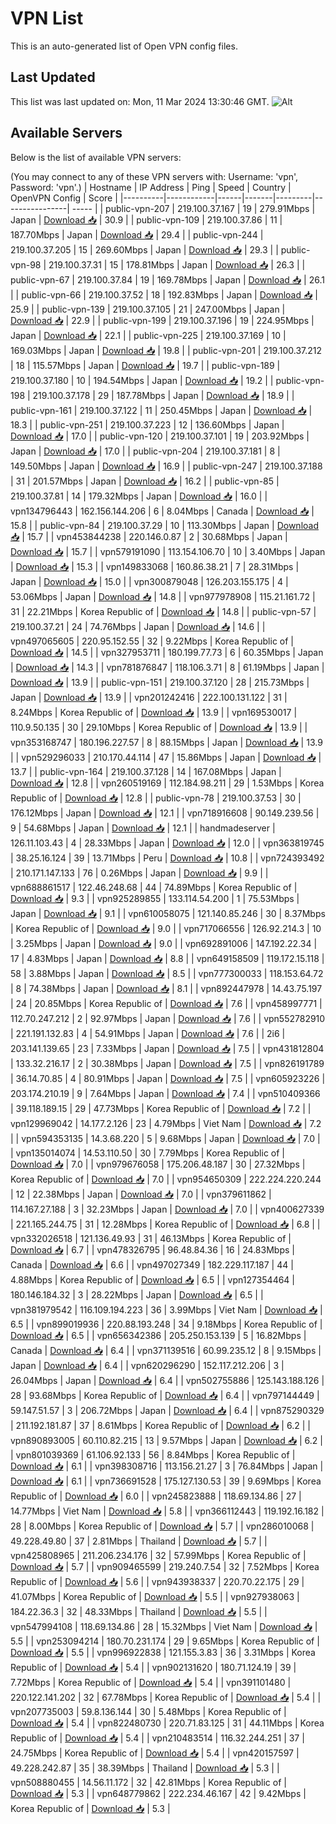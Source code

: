 # VPN List

This is an auto-generated list of Open VPN config files.

## Last Updated

This list was last updated on: Mon, 11 Mar 2024 13:30:46 GMT.
![Alt](https://repobeats.axiom.co/api/embed/186b98318ef1479477931607c1ad7d823f12451f.svg "Repobeats analytics image")

## Available Servers

Below is the list of available VPN servers:

(You may connect to any of these VPN servers with: Username: 'vpn', Password: 'vpn'.)
| Hostname | IP Address | Ping | Speed | Country | OpenVPN Config | Score |
|----------|------------|------|-------|---------|----------------| ----- |
| public-vpn-207 | 219.100.37.167 | 19 | 279.91Mbps | Japan | [Download 📥](./configs/server_0_JP.ovpn) | 30.9 |
| public-vpn-109 | 219.100.37.86 | 11 | 187.70Mbps | Japan | [Download 📥](./configs/server_1_JP.ovpn) | 29.4 |
| public-vpn-244 | 219.100.37.205 | 15 | 269.60Mbps | Japan | [Download 📥](./configs/server_2_JP.ovpn) | 29.3 |
| public-vpn-98 | 219.100.37.31 | 15 | 178.81Mbps | Japan | [Download 📥](./configs/server_3_JP.ovpn) | 26.3 |
| public-vpn-67 | 219.100.37.84 | 19 | 169.78Mbps | Japan | [Download 📥](./configs/server_4_JP.ovpn) | 26.1 |
| public-vpn-66 | 219.100.37.52 | 18 | 192.83Mbps | Japan | [Download 📥](./configs/server_5_JP.ovpn) | 25.9 |
| public-vpn-139 | 219.100.37.105 | 21 | 247.00Mbps | Japan | [Download 📥](./configs/server_6_JP.ovpn) | 22.9 |
| public-vpn-199 | 219.100.37.196 | 19 | 224.95Mbps | Japan | [Download 📥](./configs/server_7_JP.ovpn) | 22.1 |
| public-vpn-225 | 219.100.37.169 | 10 | 169.03Mbps | Japan | [Download 📥](./configs/server_8_JP.ovpn) | 19.8 |
| public-vpn-201 | 219.100.37.212 | 18 | 115.57Mbps | Japan | [Download 📥](./configs/server_9_JP.ovpn) | 19.7 |
| public-vpn-189 | 219.100.37.180 | 10 | 194.54Mbps | Japan | [Download 📥](./configs/server_10_JP.ovpn) | 19.2 |
| public-vpn-198 | 219.100.37.178 | 29 | 187.78Mbps | Japan | [Download 📥](./configs/server_11_JP.ovpn) | 18.9 |
| public-vpn-161 | 219.100.37.122 | 11 | 250.45Mbps | Japan | [Download 📥](./configs/server_12_JP.ovpn) | 18.3 |
| public-vpn-251 | 219.100.37.223 | 12 | 136.60Mbps | Japan | [Download 📥](./configs/server_13_JP.ovpn) | 17.0 |
| public-vpn-120 | 219.100.37.101 | 19 | 203.92Mbps | Japan | [Download 📥](./configs/server_14_JP.ovpn) | 17.0 |
| public-vpn-204 | 219.100.37.181 | 8 | 149.50Mbps | Japan | [Download 📥](./configs/server_15_JP.ovpn) | 16.9 |
| public-vpn-247 | 219.100.37.188 | 31 | 201.57Mbps | Japan | [Download 📥](./configs/server_16_JP.ovpn) | 16.2 |
| public-vpn-85 | 219.100.37.81 | 14 | 179.32Mbps | Japan | [Download 📥](./configs/server_17_JP.ovpn) | 16.0 |
| vpn134796443 | 162.156.144.206 | 6 | 8.04Mbps | Canada | [Download 📥](./configs/server_18_CA.ovpn) | 15.8 |
| public-vpn-84 | 219.100.37.29 | 10 | 113.30Mbps | Japan | [Download 📥](./configs/server_19_JP.ovpn) | 15.7 |
| vpn453844238 | 220.146.0.87 | 2 | 30.68Mbps | Japan | [Download 📥](./configs/server_20_JP.ovpn) | 15.7 |
| vpn579191090 | 113.154.106.70 | 10 | 3.40Mbps | Japan | [Download 📥](./configs/server_21_JP.ovpn) | 15.3 |
| vpn149833068 | 160.86.38.21 | 7 | 28.31Mbps | Japan | [Download 📥](./configs/server_22_JP.ovpn) | 15.0 |
| vpn300879048 | 126.203.155.175 | 4 | 53.06Mbps | Japan | [Download 📥](./configs/server_23_JP.ovpn) | 14.8 |
| vpn977978908 | 115.21.161.72 | 31 | 22.21Mbps | Korea Republic of | [Download 📥](./configs/server_24_KR.ovpn) | 14.8 |
| public-vpn-57 | 219.100.37.21 | 24 | 74.76Mbps | Japan | [Download 📥](./configs/server_25_JP.ovpn) | 14.6 |
| vpn497065605 | 220.95.152.55 | 32 | 9.22Mbps | Korea Republic of | [Download 📥](./configs/server_26_KR.ovpn) | 14.5 |
| vpn327953711 | 180.199.77.73 | 6 | 60.35Mbps | Japan | [Download 📥](./configs/server_27_JP.ovpn) | 14.3 |
| vpn781876847 | 118.106.3.71 | 8 | 61.19Mbps | Japan | [Download 📥](./configs/server_28_JP.ovpn) | 13.9 |
| public-vpn-151 | 219.100.37.120 | 28 | 215.73Mbps | Japan | [Download 📥](./configs/server_29_JP.ovpn) | 13.9 |
| vpn201242416 | 222.100.131.122 | 31 | 8.24Mbps | Korea Republic of | [Download 📥](./configs/server_30_KR.ovpn) | 13.9 |
| vpn169530017 | 110.9.50.135 | 30 | 29.10Mbps | Korea Republic of | [Download 📥](./configs/server_31_KR.ovpn) | 13.9 |
| vpn353168747 | 180.196.227.57 | 8 | 88.15Mbps | Japan | [Download 📥](./configs/server_32_JP.ovpn) | 13.9 |
| vpn529296033 | 210.170.44.114 | 47 | 15.86Mbps | Japan | [Download 📥](./configs/server_33_JP.ovpn) | 13.7 |
| public-vpn-164 | 219.100.37.128 | 14 | 167.08Mbps | Japan | [Download 📥](./configs/server_34_JP.ovpn) | 12.8 |
| vpn260519169 | 112.184.98.211 | 29 | 1.53Mbps | Korea Republic of | [Download 📥](./configs/server_35_KR.ovpn) | 12.8 |
| public-vpn-78 | 219.100.37.53 | 30 | 176.12Mbps | Japan | [Download 📥](./configs/server_36_JP.ovpn) | 12.1 |
| vpn718916608 | 90.149.239.56 | 9 | 54.68Mbps | Japan | [Download 📥](./configs/server_37_JP.ovpn) | 12.1 |
| handmadeserver | 126.11.103.43 | 4 | 28.33Mbps | Japan | [Download 📥](./configs/server_38_JP.ovpn) | 12.0 |
| vpn363819745 | 38.25.16.124 | 39 | 13.71Mbps | Peru | [Download 📥](./configs/server_39_PE.ovpn) | 10.8 |
| vpn724393492 | 210.171.147.133 | 76 | 0.26Mbps | Japan | [Download 📥](./configs/server_40_JP.ovpn) | 9.9 |
| vpn688861517 | 122.46.248.68 | 44 | 74.89Mbps | Korea Republic of | [Download 📥](./configs/server_41_KR.ovpn) | 9.3 |
| vpn925289855 | 133.114.54.200 | 1 | 75.53Mbps | Japan | [Download 📥](./configs/server_42_JP.ovpn) | 9.1 |
| vpn610058075 | 121.140.85.246 | 30 | 8.37Mbps | Korea Republic of | [Download 📥](./configs/server_43_KR.ovpn) | 9.0 |
| vpn717066556 | 126.92.214.3 | 10 | 3.25Mbps | Japan | [Download 📥](./configs/server_44_JP.ovpn) | 9.0 |
| vpn692891006 | 147.192.22.34 | 17 | 4.83Mbps | Japan | [Download 📥](./configs/server_45_JP.ovpn) | 8.8 |
| vpn649158509 | 119.172.15.118 | 58 | 3.88Mbps | Japan | [Download 📥](./configs/server_46_JP.ovpn) | 8.5 |
| vpn777300033 | 118.153.64.72 | 8 | 74.38Mbps | Japan | [Download 📥](./configs/server_47_JP.ovpn) | 8.1 |
| vpn892447978 | 14.43.75.197 | 24 | 20.85Mbps | Korea Republic of | [Download 📥](./configs/server_48_KR.ovpn) | 7.6 |
| vpn458997771 | 112.70.247.212 | 2 | 92.97Mbps | Japan | [Download 📥](./configs/server_49_JP.ovpn) | 7.6 |
| vpn552782910 | 221.191.132.83 | 4 | 54.91Mbps | Japan | [Download 📥](./configs/server_50_JP.ovpn) | 7.6 |
| 2i6 | 203.141.139.65 | 23 | 7.33Mbps | Japan | [Download 📥](./configs/server_51_JP.ovpn) | 7.5 |
| vpn431812804 | 133.32.216.17 | 2 | 30.38Mbps | Japan | [Download 📥](./configs/server_52_JP.ovpn) | 7.5 |
| vpn826191789 | 36.14.70.85 | 4 | 80.91Mbps | Japan | [Download 📥](./configs/server_53_JP.ovpn) | 7.5 |
| vpn605923226 | 203.174.210.19 | 9 | 7.64Mbps | Japan | [Download 📥](./configs/server_54_JP.ovpn) | 7.4 |
| vpn510409366 | 39.118.189.15 | 29 | 47.73Mbps | Korea Republic of | [Download 📥](./configs/server_55_KR.ovpn) | 7.2 |
| vpn129969042 | 14.177.2.126 | 23 | 4.79Mbps | Viet Nam | [Download 📥](./configs/server_56_VN.ovpn) | 7.2 |
| vpn594353135 | 14.3.68.220 | 5 | 9.68Mbps | Japan | [Download 📥](./configs/server_57_JP.ovpn) | 7.0 |
| vpn135014074 | 14.53.110.50 | 30 | 7.79Mbps | Korea Republic of | [Download 📥](./configs/server_58_KR.ovpn) | 7.0 |
| vpn979676058 | 175.206.48.187 | 30 | 27.32Mbps | Korea Republic of | [Download 📥](./configs/server_59_KR.ovpn) | 7.0 |
| vpn954650309 | 222.224.220.244 | 12 | 22.38Mbps | Japan | [Download 📥](./configs/server_60_JP.ovpn) | 7.0 |
| vpn379611862 | 114.167.27.188 | 3 | 32.23Mbps | Japan | [Download 📥](./configs/server_61_JP.ovpn) | 7.0 |
| vpn400627339 | 221.165.244.75 | 31 | 12.28Mbps | Korea Republic of | [Download 📥](./configs/server_62_KR.ovpn) | 6.8 |
| vpn332026518 | 121.136.49.93 | 31 | 46.13Mbps | Korea Republic of | [Download 📥](./configs/server_63_KR.ovpn) | 6.7 |
| vpn478326795 | 96.48.84.36 | 16 | 24.83Mbps | Canada | [Download 📥](./configs/server_64_CA.ovpn) | 6.6 |
| vpn497027349 | 182.229.117.187 | 44 | 4.88Mbps | Korea Republic of | [Download 📥](./configs/server_65_KR.ovpn) | 6.5 |
| vpn127354464 | 180.146.184.32 | 3 | 28.22Mbps | Japan | [Download 📥](./configs/server_66_JP.ovpn) | 6.5 |
| vpn381979542 | 116.109.194.223 | 36 | 3.99Mbps | Viet Nam | [Download 📥](./configs/server_67_VN.ovpn) | 6.5 |
| vpn899019936 | 220.88.193.248 | 34 | 9.18Mbps | Korea Republic of | [Download 📥](./configs/server_68_KR.ovpn) | 6.5 |
| vpn656342386 | 205.250.153.139 | 5 | 16.82Mbps | Canada | [Download 📥](./configs/server_69_CA.ovpn) | 6.4 |
| vpn371139516 | 60.99.235.12 | 8 | 9.15Mbps | Japan | [Download 📥](./configs/server_70_JP.ovpn) | 6.4 |
| vpn620296290 | 152.117.212.206 | 3 | 26.04Mbps | Japan | [Download 📥](./configs/server_71_JP.ovpn) | 6.4 |
| vpn502755886 | 125.143.188.126 | 28 | 93.68Mbps | Korea Republic of | [Download 📥](./configs/server_72_KR.ovpn) | 6.4 |
| vpn797144449 | 59.147.51.57 | 3 | 206.72Mbps | Japan | [Download 📥](./configs/server_73_JP.ovpn) | 6.4 |
| vpn875290329 | 211.192.181.87 | 37 | 8.61Mbps | Korea Republic of | [Download 📥](./configs/server_74_KR.ovpn) | 6.2 |
| vpn890893005 | 60.110.82.215 | 13 | 9.57Mbps | Japan | [Download 📥](./configs/server_75_JP.ovpn) | 6.2 |
| vpn801039369 | 61.106.92.133 | 56 | 8.84Mbps | Korea Republic of | [Download 📥](./configs/server_76_KR.ovpn) | 6.1 |
| vpn398308716 | 113.156.21.27 | 3 | 76.84Mbps | Japan | [Download 📥](./configs/server_77_JP.ovpn) | 6.1 |
| vpn736691528 | 175.127.130.53 | 39 | 9.69Mbps | Korea Republic of | [Download 📥](./configs/server_78_KR.ovpn) | 6.0 |
| vpn245823888 | 118.69.134.86 | 27 | 14.77Mbps | Viet Nam | [Download 📥](./configs/server_79_VN.ovpn) | 5.8 |
| vpn366112443 | 119.192.16.182 | 28 | 8.00Mbps | Korea Republic of | [Download 📥](./configs/server_80_KR.ovpn) | 5.7 |
| vpn286010068 | 49.228.49.80 | 37 | 2.81Mbps | Thailand | [Download 📥](./configs/server_81_TH.ovpn) | 5.7 |
| vpn425808965 | 211.206.234.176 | 32 | 57.99Mbps | Korea Republic of | [Download 📥](./configs/server_82_KR.ovpn) | 5.7 |
| vpn909465599 | 219.240.7.54 | 32 | 7.52Mbps | Korea Republic of | [Download 📥](./configs/server_83_KR.ovpn) | 5.6 |
| vpn943938337 | 220.70.22.175 | 29 | 41.07Mbps | Korea Republic of | [Download 📥](./configs/server_84_KR.ovpn) | 5.5 |
| vpn927938063 | 184.22.36.3 | 32 | 48.33Mbps | Thailand | [Download 📥](./configs/server_85_TH.ovpn) | 5.5 |
| vpn547994108 | 118.69.134.86 | 28 | 15.32Mbps | Viet Nam | [Download 📥](./configs/server_86_VN.ovpn) | 5.5 |
| vpn253094214 | 180.70.231.174 | 29 | 9.65Mbps | Korea Republic of | [Download 📥](./configs/server_87_KR.ovpn) | 5.5 |
| vpn996922838 | 121.155.3.83 | 36 | 3.31Mbps | Korea Republic of | [Download 📥](./configs/server_88_KR.ovpn) | 5.4 |
| vpn902131620 | 180.71.124.19 | 39 | 7.72Mbps | Korea Republic of | [Download 📥](./configs/server_89_KR.ovpn) | 5.4 |
| vpn391101480 | 220.122.141.202 | 32 | 67.78Mbps | Korea Republic of | [Download 📥](./configs/server_90_KR.ovpn) | 5.4 |
| vpn207735003 | 59.8.136.144 | 30 | 5.48Mbps | Korea Republic of | [Download 📥](./configs/server_91_KR.ovpn) | 5.4 |
| vpn822480730 | 220.71.83.125 | 31 | 44.11Mbps | Korea Republic of | [Download 📥](./configs/server_92_KR.ovpn) | 5.4 |
| vpn210483514 | 116.32.244.251 | 37 | 24.75Mbps | Korea Republic of | [Download 📥](./configs/server_93_KR.ovpn) | 5.4 |
| vpn420157597 | 49.228.242.87 | 35 | 38.39Mbps | Thailand | [Download 📥](./configs/server_94_TH.ovpn) | 5.3 |
| vpn508880455 | 14.56.11.172 | 32 | 42.81Mbps | Korea Republic of | [Download 📥](./configs/server_95_KR.ovpn) | 5.3 |
| vpn648779862 | 222.234.46.167 | 42 | 9.42Mbps | Korea Republic of | [Download 📥](./configs/server_96_KR.ovpn) | 5.3 |
